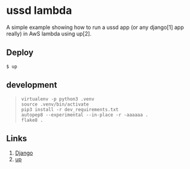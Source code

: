 
# ussd lambda

A simple example showing how to run a ussd app (or any django[1] app really) in AwS lambda using up[2].

## Deploy

```
$ up
```

## development
> `virtualenv -p python3 .venv`                             
> `source .venv/bin/activate`                            
> `pip3 install -r dev_requirements.txt`                        
> `autopep8 --experimental --in-place -r -aaaaaa .`                          
> `flake8 .`                        

## Links

1. [Django](https://www.djangoproject.com/)
2. [up](https://github.com/apex/up)
